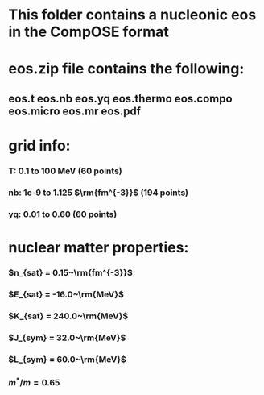 # This folder contains a nucleonic eos in the CompOSE format

# eos.zip file contains the following:
## eos.t eos.nb eos.yq eos.thermo eos.compo eos.micro eos.mr eos.pdf

# grid info: 
### T: 0.1 to 100 MeV (60 points)
### nb: 1e-9 to 1.125 $\rm{fm^{-3}}$ (194 points)
### yq: 0.01 to 0.60 (60 points)


# nuclear matter properties:
### $n_{sat} = 0.15~\rm{fm^{-3}}$
### $E_{sat} = -16.0~\rm{MeV}$
### $K_{sat} = 240.0~\rm{MeV}$
### $J_{sym} = 32.0~\rm{MeV}$
### $L_{sym} = 60.0~\rm{MeV}$
### $m^*/m = 0.65$

